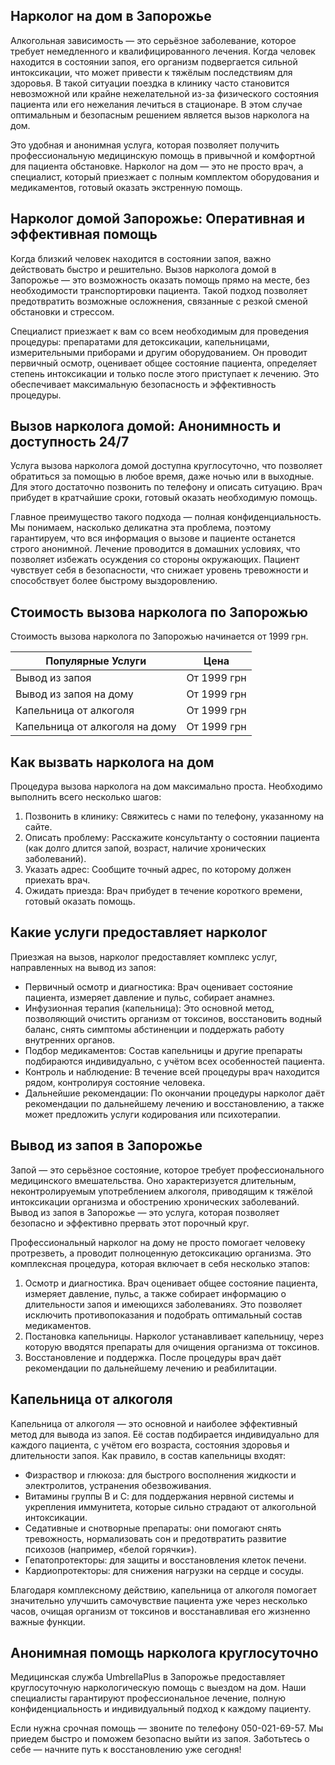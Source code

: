 
## Нарколог на дом в Запорожье

Алкогольная зависимость — это серьёзное заболевание, которое требует немедленного и квалифицированного лечения. Когда человек находится в состоянии запоя, его организм подвергается сильной интоксикации, что может привести к тяжёлым последствиям для здоровья. В такой ситуации поездка в клинику часто становится невозможной или крайне нежелательной из-за физического состояния пациента или его нежелания лечиться в стационаре. В этом случае оптимальным и безопасным решением является вызов нарколога на дом.

Это удобная и анонимная услуга, которая позволяет получить профессиональную медицинскую помощь в привычной и комфортной для пациента обстановке. Нарколог на дом — это не просто врач, а специалист, который приезжает с полным комплектом оборудования и медикаментов, готовый оказать экстренную помощь.

## Нарколог домой Запорожье: Оперативная и эффективная помощь

Когда близкий человек находится в состоянии запоя, важно действовать быстро и решительно. Вызов нарколога домой в Запорожье — это возможность оказать помощь прямо на месте, без необходимости транспортировки пациента. Такой подход позволяет предотвратить возможные осложнения, связанные с резкой сменой обстановки и стрессом.

Специалист приезжает к вам со всем необходимым для проведения процедуры: препаратами для детоксикации, капельницами, измерительными приборами и другим оборудованием. Он проводит первичный осмотр, оценивает общее состояние пациента, определяет степень интоксикации и только после этого приступает к лечению. Это обеспечивает максимальную безопасность и эффективность процедуры.

## Вызов нарколога домой: Анонимность и доступность 24/7

Услуга вызова нарколога домой доступна круглосуточно, что позволяет обратиться за помощью в любое время, даже ночью или в выходные. Для этого достаточно позвонить по телефону и описать ситуацию. Врач прибудет в кратчайшие сроки, готовый оказать необходимую помощь.

Главное преимущество такого подхода — полная конфиденциальность. Мы понимаем, насколько деликатна эта проблема, поэтому гарантируем, что вся информация о вызове и пациенте останется строго анонимной. Лечение проводится в домашних условиях, что позволяет избежать осуждения со стороны окружающих. Пациент чувствует себя в безопасности, что снижает уровень тревожности и способствует более быстрому выздоровлению.

## Стоимость вызова нарколога по Запорожью

Стоимость вызова нарколога по Запорожью начинается от 1999 грн.

| Популярные Услуги              | Цена        |
| ------------------------------ | ----------- |
| Вывод из запоя                 | От 1999 грн |
| Вывод из запоя на дому         | От 1999 грн |
| Капельница от алкоголя         | От 1999 грн |
| Капельница от алкоголя на дому | От 1999 грн |

## Как вызвать нарколога на дом

Процедура вызова нарколога на дом максимально проста. Необходимо выполнить всего несколько шагов:

1. Позвонить в клинику: Свяжитесь с нами по телефону, указанному на сайте.
2. Описать проблему: Расскажите консультанту о состоянии пациента (как долго длится запой, возраст, наличие хронических заболеваний).
3. Указать адрес: Сообщите точный адрес, по которому должен приехать врач.
4. Ожидать приезда: Врач прибудет в течение короткого времени, готовый оказать помощь.

## Какие услуги предоставляет нарколог

Приезжая на вызов, нарколог предоставляет комплекс услуг, направленных на вывод из запоя:

* Первичный осмотр и диагностика: Врач оценивает состояние пациента, измеряет давление и пульс, собирает анамнез.
* Инфузионная терапия (капельница): Это основной метод, позволяющий очистить организм от токсинов, восстановить водный баланс, снять симптомы абстиненции и поддержать работу внутренних органов.
* Подбор медикаментов: Состав капельницы и другие препараты подбираются индивидуально, с учётом всех особенностей пациента.
* Контроль и наблюдение: В течение всей процедуры врач находится рядом, контролируя состояние человека.
* Дальнейшие рекомендации: По окончании процедуры нарколог даёт рекомендации по дальнейшему лечению и восстановлению, а также может предложить услуги кодирования или психотерапии.

## Вывод из запоя в Запорожье

Запой — это серьёзное состояние, которое требует профессионального медицинского вмешательства. Оно характеризуется длительным, неконтролируемым употреблением алкоголя, приводящим к тяжёлой интоксикации организма и обострению хронических заболеваний. Вывод из запоя в Запорожье — это услуга, которая позволяет безопасно и эффективно прервать этот порочный круг.

Профессиональный нарколог на дому не просто помогает человеку протрезветь, а проводит полноценную детоксикацию организма. Это комплексная процедура, которая включает в себя несколько этапов:

1. Осмотр и диагностика. Врач оценивает общее состояние пациента, измеряет давление, пульс, а также собирает информацию о длительности запоя и имеющихся заболеваниях. Это позволяет исключить противопоказания и подобрать оптимальный состав медикаментов.
2. Постановка капельницы. Нарколог устанавливает капельницу, через которую вводятся препараты для очищения организма от токсинов.
3. Восстановление и поддержка. После процедуры врач даёт рекомендации по дальнейшему лечению и реабилитации.

## Капельница от алкоголя

Капельница от алкоголя — это основной и наиболее эффективный метод для вывода из запоя. Её состав подбирается индивидуально для каждого пациента, с учётом его возраста, состояния здоровья и длительности запоя. Как правило, в состав капельницы входят:

* Физраствор и глюкоза: для быстрого восполнения жидкости и электролитов, устранения обезвоживания.
* Витамины группы В и С: для поддержания нервной системы и укрепления иммунитета, которые сильно страдают от алкогольной интоксикации.
* Седативные и снотворные препараты: они помогают снять тревожность, нормализовать сон и предотвратить развитие психозов (например, «белой горячки»).
* Гепатопротекторы: для защиты и восстановления клеток печени.
* Кардиопротекторы: для снижения нагрузки на сердце и сосуды.

Благодаря комплексному действию, капельница от алкоголя помогает значительно улучшить самочувствие пациента уже через несколько часов, очищая организм от токсинов и восстанавливая его жизненно важные функции.

## Анонимная помощь нарколога круглосуточно

Медицинская служба UmbrellaPlus в Запорожье предоставляет круглосуточную наркологическую помощь с выездом на дом. Наши специалисты гарантируют профессиональное лечение, полную конфиденциальность и индивидуальный подход к каждому пациенту.

Если нужна срочная помощь — звоните по телефону 050-021-69-57. Мы приедем быстро и поможем безопасно выйти из запоя.
Заботьтесь о себе — начните путь к восстановлению уже сегодня!
